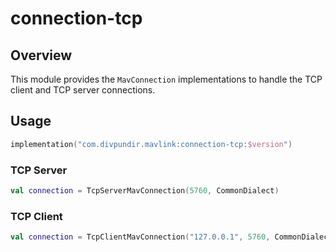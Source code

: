 # connection-tcp

## Overview

This module provides the `MavConnection` implementations to handle the TCP client and TCP server connections.

## Usage

```kotlin
implementation("com.divpundir.mavlink:connection-tcp:$version")
```

### TCP Server

```kotlin
val connection = TcpServerMavConnection(5760, CommonDialect)
```

### TCP Client

```kotlin
val connection = TcpClientMavConnection("127.0.0.1", 5760, CommonDialect)
```

